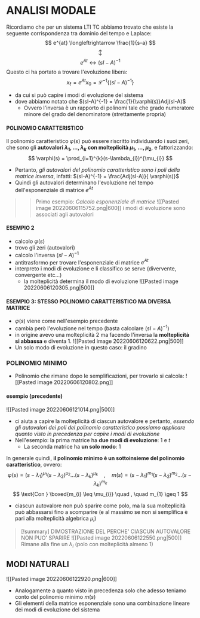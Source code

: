 # ANALISI MODALE
Ricordiamo che per un sistema LTI TC abbiamo trovato che esiste la seguente corrispondenza tra dominio del tempo e Laplace:
$$
e^{at} \longleftrightarrow \frac{1}{s-a}
$$
$$
\updownarrow
$$
$$
e^{At} \longleftrightarrow (sI-A)^{-1}
$$
Questo ci ha portato a trovare l'evoluzione libera:
$$
x_{\ell} = e^{At}x_{0} = \mathcal{L}^{-1} \{ (sI-A)^{-1} \}
$$
- da cui si può capire i modi di evoluzione del sistema
- dove abbiamo notato che $(sI-A)^{-1} = \frac{1}{\varphi(s)}Adj(sI-A)$
	- Ovvero l'inversa è un rapporto di polinomi tale che grado numeratore minore del grado del denominatore (strettamente propria)

#### POLINOMIO CARATTERISTICO
Il polinomio caratteristico $\varphi(s)$ può essere riscritto individuando i suoi zeri, che sono gli **autovalori $\lambda_{1}, \dots, \lambda_{k}$ con molteplicità $\mu_{1},\dots,\mu_{2}$**, e fattorizzando:
$$
 \varphi(s) = \prod_{i=1}^{k}(s-\lambda_{i})^{\mu_{i}}
$$
- Pertanto, *gli autovalori del polinomio caratteristico sono i poli della matrice inversa*, infatti: $(sI-A)^{-1} = \frac{Adj(sI-A)}{ \varphi(s)}$
- Quindi gli autovalori determinano l'evoluzione nel tempo dell'esponenziale di matrice $e^{At}$

>> Primo esempio: *Calcolo esponenziale di matrice*
>> ![[Pasted image 20220606115752.png|600]]
>> i modi di evoluzione sono associati agli autovalori

#### ESEMPIO 2
- calcolo $\varphi(s)$
- trovo gli zeri (autovalori)
- calcolo l'inversa $(sI-A)^{-1}$
- antitrasformo per trovare l'esponenziale di matrice $e^{At}$
- interpreto i modi di evoluzione e li classifico se serve (divervente, convergente etc...)
	- la molteplicità determina il modo di evoluzione
![[Pasted image 20220606120305.png|500]]

#### ESEMPIO 3: STESSO POLINOMIO CARATTERISTICO MA DIVERSA MATRICE
- $\varphi(s)$ viene come nell'esempio precedente
- cambia però l'evoluzione nel tempo (basta calcolare $(sI-A)^{-1}$)
- in origine avevo una molteplicità $2$ ma facendo l'inversa la **molteplicità si abbassa** e diventa $1$.
![[Pasted image 20220606120622.png|500]]
- Un solo modo di evoluzione in questo caso: il gradino

### POLINOMIO MINIMO
- Polinomio che rimane dopo le semplificazioni, per trovarlo si calcola:
![[Pasted image 20220606120802.png]]

#### esempio (precedente)
![[Pasted image 20220606121014.png|500]]
- ci aiuta a capire la molteplicità di ciascun autovalore e pertanto, *essendo gli autovalori dei poli del polinomio caratteristico possiamo applicare quanto visto in precedenza per capire i modi di evoluzione*
- Nell'esempio: la prima matrice ha **due modi di evoluzione**: $1$ e $t$
	- La seconda matrice ha **un solo modo**: 1

In generale quindi, **il polinomio minimo è un sottoinsieme del polinomio caratteristico**, ovvero:
$$
\varphi(s) = (s-\lambda_{1})^{\mu_{1}}(s-\lambda_{2})^{\mu_{2}} \dots (s-\lambda_{k})^{\mu_{k}}  \quad , \quad m(s) = (s-\lambda_{1})^{m_{1}}(s-\lambda_{2})^{m_{2}} \dots (s-\lambda_{k})^{m_{k}}
$$
$$
\text{Con } \boxed{m_{i} \leq \mu_{i}}  \quad , \quad m_{1} \geq 1
$$
- ciascun autovalore non può sparire come polo, ma la sua molteplicità può abbassarsi fino a scomparire (e al massimo se non si semplifica è pari alla molteplicità algebrica $\mu_{i}$)
> [!summary] DIMOSTRAZIONE DEL PERCHE' CIASCUN AUTOVALORE NON PUO' SPARIRE
> ![[Pasted image 20220606122550.png|500]]
Rimane alla fine un $\lambda_{i}$ (polo con molteplicità almeno $1$)

## MODI NATURALI
![[Pasted image 20220606122920.png|600]]

- Analogamente a quanto visto in precedenza solo che adesso teniamo conto del polinomio minimo $m(s)$
- Gli elementi della matrice esponenziale sono una combinazione lineare dei modi di evoluzione del sistema
